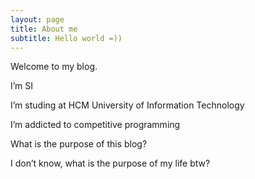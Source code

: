 ```yaml
---
layout: page
title: About me
subtitle: Hello world =))
---
```


Welcome to my blog.

I’m SI

I’m studing at HCM University of Information Technology

I’m addicted to competitive programming

What is the purpose of this blog?

I don’t know, what is the purpose of my life btw?
